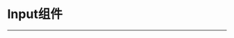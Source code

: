 # Input组件
---

<common-code-format description="">
  <docsComponents-TInput-index></docsComponents-TInput-index>
  <highlight-code slot="codeText">
    <template>
        <div class="t-input" style="min-height:100px;width:100%;padding:10px;">
          <div>默认方式显示金额</div>
          <t-input placeholder="请输入金额" @numblur="blurVal" v-model="money"></t-input>
          <div>显示天数</div>
          <t-input placeholder="请输入天数" inputType="days" appendTitle="天" @numblur="blurVal1" v-model="day"></t-input>
          <div>显示电话号码</div>
          <t-input
            placeholder="请输入电话号码"
            :isShow="false"
            inputType="tel"
            @numblur="blurVal2"
            v-model="tel"
          ></t-input>
      </div>
    </template>
    <script>
        export default {
             data () {
              return {
                  money: null,
                  day: null,
                  tel: ''
              }
            },
            // 方法
            methods: {
               blurVal (val) {
                  console.log('获取输入的值', val)
                },
              blurVal1 (val) {
                  console.log('获取输入的值1', val)
                },
              blurVal2 (val) {
                  console.log('获取输入的值2', val)
                }
            }
        }
    </script>
  </highlight-code>
</common-code-format>
